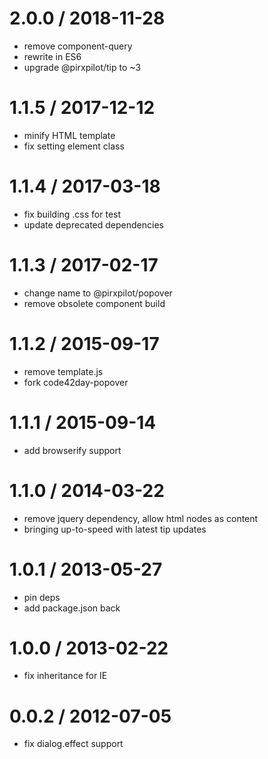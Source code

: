 
2.0.0 / 2018-11-28
==================

 * remove component-query
 * rewrite in ES6
 * upgrade @pirxpilot/tip to ~3

1.1.5 / 2017-12-12
==================

 * minify HTML template
 * fix setting element class

1.1.4 / 2017-03-18
==================

 * fix building .css for test
 * update deprecated dependencies

1.1.3 / 2017-02-17
==================

 * change name to @pirxpilot/popover
 * remove obsolete component build

1.1.2 / 2015-09-17
==================

 * remove template.js
 * fork code42day-popover

1.1.1 / 2015-09-14
==================

 * add browserify support

1.1.0 / 2014-03-22
==================

 * remove jquery dependency, allow html nodes as content
 * bringing up-to-speed with latest tip updates

1.0.1 / 2013-05-27 
==================

 * pin deps
 * add package.json back

1.0.0 / 2013-02-22 
==================
 
  * fix inheritance for IE

0.0.2 / 2012-07-05 
==================

  * fix dialog.effect support
